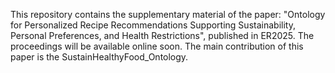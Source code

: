 
This repository contains the supplementary material of the paper: "Ontology for Personalized Recipe Recommendations Supporting Sustainability, Personal Preferences, and Health Restrictions", published in ER2025. 
The proceedings will be available online soon. 
The main contribution of this paper is the SustainHealthyFood_Ontology.
